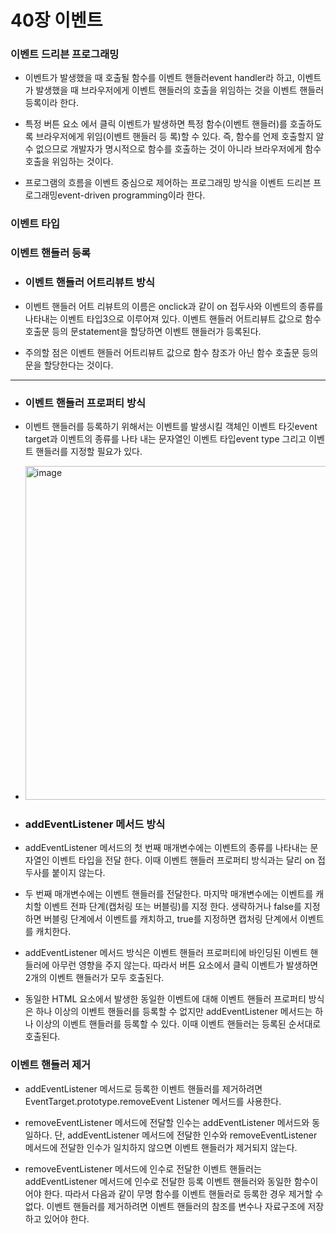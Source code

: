 # 40장 이벤트

### 이벤트 드리븐 프로그래밍

- 이벤트가 발생했을 때 호출될 함수를 이벤트 핸들러event handler라 하고, 이벤트가 발생했을 때 브라우저에게 이벤트 핸들러의 호출을 위임하는 것을 이벤트 핸들러 등록이라 한다.
- 특정 버튼 요소 에서 클릭 이벤트가 발생하면 특정 함수(이벤트 핸들러)를 호출하도록 브라우저에게 위임(이벤트 핸들러 등 록)할 수 있다. 즉, 함수를 언제 호출할지 알 수 없으므로 개발자가 명시적으로 함수를 호출하는 것이 아니라 브라우저에게 함수 호출을 위임하는 것이다.

- 프로그램의 흐름을 이벤트 중심으로 제어하는 프로그래밍 방식을 이벤트 드리븐 프로그래밍event-driven programming이라 한다.


### 이벤트 타입

### 이벤트 핸들러 등록

  - ### 이벤트 핸들러 어트리뷰트 방식

  - 이벤트 핸들러 어트 리뷰트의 이름은 onclick과 같이 on 접두사와 이벤트의 종류를 나타내는 이벤트 타입3으로 이루어져 있다. 이벤트 핸들러 어트리뷰트 값으로 함수 호출문 등의 문statement을 할당하면 이벤트 핸들러가 등록된다.

  - 주의할 점은 이벤트 핸들러 어트리뷰트 값으로 함수 참조가 아닌 함수 호출문 등의 문을 할당한다는 것이다.

---

  - ### 이벤트 핸들러 프로퍼티 방식

  - 이벤트 핸들러를 등록하기 위해서는 이벤트를 발생시킬 객체인 이벤트 타깃event target과 이벤트의 종류를 나타 내는 문자열인 이벤트 타입event type 그리고 이벤트 핸들러를 지정할 필요가 있다.

  - <img width="534" alt="image" src="https://github.com/Yoonkyoungme/js-deep-dive-study/assets/76903801/701f5f94-8f1b-466a-aac6-752b90a6d645">

  - ### addEventListener 메서드 방식

  - addEventListener 메서드의 첫 번째 매개변수에는 이벤트의 종류를 나타내는 문자열인 이벤트 타입을 전달 한다. 이때 이벤트 핸들러 프로퍼티 방식과는 달리 on 접두사를 붙이지 않는다.

  - 두 번째 매개변수에는 이벤트 핸들러를 전달한다. 마지막 매개변수에는 이벤트를 캐치할 이벤트 전파 단계(캡처링 또는 버블링)를 지정 한다. 생략하거나 false를 지정하면 버블링 단계에서 이벤트를 캐치하고, true를 지정하면 캡처링 단계에서 이벤트를 캐치한다.

  - addEventListener 메서드 방식은 이벤트 핸들러 프로퍼티에 바인딩된 이벤트 핸들러에 아무런 영향을 주지 않는다. 따라서 버튼 요소에서 클릭 이벤트가 발생하면 2개의 이벤트 핸들러가 모두 호출된다.

  - 동일한 HTML 요소에서 발생한 동일한 이벤트에 대해 이벤트 핸들러 프로퍼티 방식은 하나 이상의 이벤트 핸들러를 등록할 수 없지만 addEventListener 메서드는 하나 이상의 이벤트 핸들러를 등록할 수 있다. 이때 이벤트 핸들러는 등록된 순서대로 호출된다.


### 이벤트 핸들러 제거

  - addEventListener 메서드로 등록한 이벤트 핸들러를 제거하려면 EventTarget.prototype.removeEvent Listener 메서드를 사용한다.

  - removeEventListener 메서드에 전달할 인수는 addEventListener 메서드와 동일하다. 단, addEventListener 메서드에 전달한 인수와 removeEventListener 메서드에 전달한 인수가 일치하지 않으면 이벤트 핸들러가 제거되지 않는다.

  - removeEventListener 메서드에 인수로 전달한 이벤트 핸들러는 addEventListener 메서드에 인수로 전달한 등록 이벤트 핸들러와 동일한 함수이어야 한다. 따라서 다음과 같이 무명 함수를 이벤트 핸들러로 등록한 경우 제거할 수 없다. 이벤트 핸들러를 제거하려면 이벤트 핸들러의 참조를 변수나 자료구조에 저장하고 있어야 한다.
